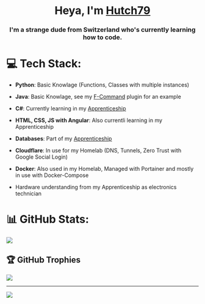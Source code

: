 <h1 align="center">Heya, I'm <a href="https://modrinth.com/user/Hutch79">Hutch79</a></h1>
<h3 align="center">I'm a strange dude from Switzerland who's currently learning how to code.</h3>

# 💻 Tech Stack:
- **Python**: Basic Knowlage (Functions, Classes with multiple instances)
- **Java**: Basic Knowlage, see my [F-Command](https://github.com/Hutch79/F-Command) plugin for an example
- **C#**: Currently learning in my [Apprenticeship](https://www.modulbaukasten.ch/?d=13d8d40b-6d82-eb11-a812-0022486f6f83)
- **HTML, CSS, JS with Angular**: Also currentli learning in my Apprenticeship
- **Databases**: Part of my [Apprenticeship](https://www.modulbaukasten.ch/?d=13d8d40b-6d82-eb11-a812-0022486f6f83)
  
- **Cloudflare**: In use for my Homelab (DNS, Tunnels, Zero Trust with Google Social Login)
- **Docker**: Also used in my Homelab, Managed with Portainer and mostly in use with Docker-Compose

- Hardware understanding from my Apprenticeship as electronics technician

# 📊 GitHub Stats:
![](https://github-readme-stats.vercel.app/api/top-langs/?username=Hutch79&theme=dracula&hide_border=false&include_all_commits=true&count_private=false&layout=compact)

## 🏆 GitHub Trophies
![](https://github-profile-trophy.vercel.app/?username=Hutch79&theme=radical&no-frame=true&no-bg=false&margin-w=4)

---
[![](https://komarev.com/ghpvc/?username=hutch79&label=Profile%20views&color=yellowgreen&style=for-the-badge)](https://github.com/Hutch79)

<!-- Proudly created with GPRM ( https://gprm.itsvg.in ) -->
